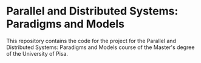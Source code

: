 # Parallel and Distributed Systems: Paradigms and Models
This repository contains the code for the project for the Parallel and Distributed Systems: Paradigms and Models course of the Master's degree of the University of Pisa.
